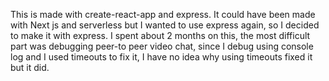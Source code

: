 This is made with create-react-app and express. It could have been made with Next js and serverless but I wanted to use express again, so I decided to make it with express. I spent about 2 months on this, the most difficult part was debugging peer-to peer video chat, since I debug using console log and I used timeouts to fix it, I have no idea why using timeouts fixed it but it did.